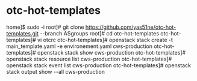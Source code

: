 # otc-hot-templates
home]$ sudo -i
root]# git clone https://github.com/yas51ne/otc-hot-templates.git --branch ASgroups
root]# cd otc-hot-templates
otc-hot-templates]# vi otcrc
otc-hot-templates]# openstack stack create -t main_template.yaml -e environement.yaml cws-production
otc-hot-templates]# openstack stack show cws-production
otc-hot-templates]# openstack stack resource list cws-production
otc-hot-templates]# openstack stack event list cws-production
otc-hot-templates]# openstack stack output show --all cws-production
